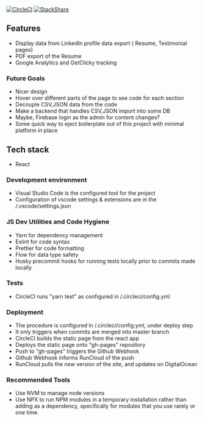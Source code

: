 [![CircleCI](https://circleci.com/gh/ayildirim/bio2.svg?style=svg)](https://circleci.com/gh/ayildirim/bio2)
[![StackShare](https://img.shields.io/badge/tech-stack-0690fa.svg?style=flat)](https://stackshare.io/ayildirim/portfolio-page)

## Features
- Display data from LinkedIn profile data export ( Resume, Testimonial pages)
- PDF export of the Resume
- Google Analytics and GetClicky tracking

### Future Goals
- Nicer design
- Hover over different parts of the page to see code for each section
- Decouple CSV,JSON data from the code
- Make a backend that handles CSV,JSON import into some DB
- Maybe, Firebase login as the admin for content changes?
- Some quick way to eject boilerplate out of this project with minimal platform in place

## Tech stack
- React

### Development environment
- Visual Studio Code is the configured tool for the project
- Configuration of vscode settings & extensions are in the /.vscode/settings.json

### JS Dev Utilities and Code Hygiene
- Yarn for dependency management
- Eslint for code syntax
- Prettier for code formatting
- Flow for data type safety
- Husky precommit hooks for running tests locally prior to commits made locally

### Tests
- CircleCI runs "yarn test" as configured in /.circleci/config.yml

### Deployment
- The procedure is configured in /.circleci/config.yml, under deploy step
- It only triggers when commits are merged into master branch
- CircleCI builds the static page from the react app
- Deploys the static page onto "gh-pages" repository
- Push to "gh-pages" triggers the Github Webhook
- Github Webhook informs RunCloud of the push
- RunCloud pulls the new version of the site, and updates on DigitalOcean

### Recommended Tools
- Use NVM to manage node versions
- Use NPX to run NPM modules in a temporary installation rather than adding as a dependency, specifically for modules that you use rarely or one time.
